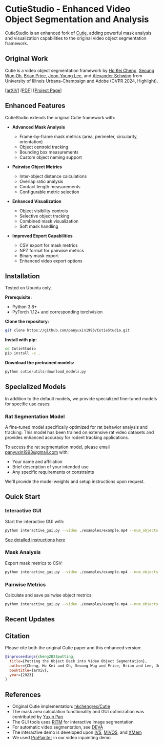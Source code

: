 # CutieStudio - Enhanced Video Object Segmentation and Analysis

CutieStudio is an enhanced fork of [Cutie](https://hkchengrex.github.io/Cutie), adding powerful mask analysis and visualization capabilities to the original video object segmentation framework.

## Original Work
Cutie is a video object segmentation framework by [Ho Kei Cheng](https://hkchengrex.github.io/), [Seoung Wug Oh](https://sites.google.com/view/seoungwugoh/), [Brian Price](https://www.brianpricephd.com/), [Joon-Young Lee](https://joonyoung-cv.github.io/), and [Alexander Schwing](https://www.alexander-schwing.de/) from University of Illinois Urbana-Champaign and Adobe (CVPR 2024, Highlight).

[[arXiV]](https://arxiv.org/abs/2310.12982) [[PDF]](https://arxiv.org/pdf/2310.12982.pdf) [[Project Page]](https://hkchengrex.github.io/Cutie/)

## Enhanced Features

CutieStudio extends the original Cutie framework with:

- **Advanced Mask Analysis**
  - Frame-by-frame mask metrics (area, perimeter, circularity, orientation)
  - Object centroid tracking
  - Bounding box measurements
  - Custom object naming support

- **Pairwise Object Metrics**
  - Inter-object distance calculations
  - Overlap ratio analysis
  - Contact length measurements
  - Configurable metric selection

- **Enhanced Visualization**
  - Object visibility controls
  - Selective object tracking
  - Combined mask visualization
  - Soft mask handling

- **Improved Export Capabilities**
  - CSV export for mask metrics
  - NPZ format for pairwise metrics
  - Binary mask export
  - Enhanced video export options

## Installation

Tested on Ubuntu only.

**Prerequisite:**
- Python 3.8+
- PyTorch 1.12+ and corresponding torchvision

**Clone the repository:**
```bash
git clone https://github.com/panyuxin1993/CutieStudio.git
```

**Install with pip:**
```bash
cd CutieStudio
pip install -e .
```

**Download the pretrained models:**
```python
python cutie/utils/download_models.py
```

## Specialized Models

In addition to the default models, we provide specialized fine-tuned models for specific use cases:

### Rat Segmentation Model
A fine-tuned model specifically optimized for rat behavior analysis and tracking. This model has been trained on extensive rat video datasets and provides enhanced accuracy for rodent tracking applications.

To access the rat segmentation model, please email panyuxin1993@gmail.com with:
- Your name and affiliation
- Brief description of your intended use
- Any specific requirements or constraints

We'll provide the model weights and setup instructions upon request.

## Quick Start

### Interactive GUI

Start the interactive GUI with:
```bash
python interactive_gui.py --video ./examples/example.mp4 --num_objects 2 --name_objects head left_hand
```

[See detailed instructions here](docs/INTERACTIVE.md)

### Mask Analysis

Export mask metrics to CSV:
```bash
python interactive_gui.py --video ./examples/example.mp4 --num_objects 2 --name_objects head left_hand --export_metrics
```

### Pairwise Metrics

Calculate and save pairwise object metrics:
```bash
python interactive_gui.py --video ./examples/example.mp4 --num_objects 2 --name_objects head left_hand --export_pairwise
```

## Recent Updates


## Citation

Please cite both the original Cutie paper and this enhanced version:

```bibtex
@inproceedings{cheng2023putting,
  title={Putting the Object Back into Video Object Segmentation},
  author={Cheng, Ho Kei and Oh, Seoung Wug and Price, Brian and Lee, Joon-Young and Schwing, Alexander},
  booktitle={arXiv},
  year={2023}
}
```

## References

- Original Cutie implementation: [hkchengrex/Cutie](https://github.com/hkchengrex/Cutie)
- The mask area calculation functionality and GUI optimization was contributed by [Yuxin Pan](https://github.com/panyuxin1993)
- The GUI tools uses [RITM](https://github.com/SamsungLabs/ritm_interactive_segmentation) for interactive image segmentation
- For automatic video segmentation, see [DEVA](https://github.com/hkchengrex/Tracking-Anything-with-DEVA)
- The interactive demo is developed upon [IVS](https://github.com/seoungwugoh/ivs-demo), [MiVOS](https://github.com/hkchengrex/MiVOS), and [XMem](https://github.com/hkchengrex/XMem)
- We used [ProPainter](https://github.com/sczhou/ProPainter) in our video inpainting demo
